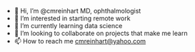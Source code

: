 - 👋 Hi, I’m @cmreinhart MD, ophthalmologist
- 👀 I’m interested in starting remote work
- 🌱 I’m currently learning data science
- 💞️ I’m looking to collaborate on projects that make me learn
- 📫 How to reach me cmreinhart@yahoo.com

<!---
cmreinhart/cmreinhart is a ✨ special ✨ repository because its `README.md` (this file) appears on your GitHub profile.
You can click the Preview link to take a look at your changes.
--->
